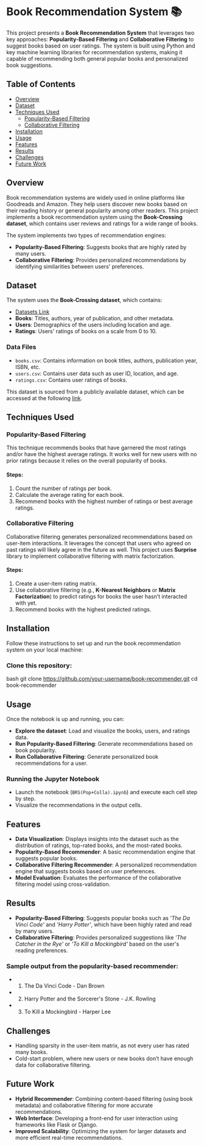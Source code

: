 # Book Recommendation System 📚

This project presents a **Book Recommendation System** that leverages two key approaches: **Popularity-Based Filtering** and **Collaborative Filtering** to suggest books based on user ratings. The system is built using Python and key machine learning libraries for recommendation systems, making it capable of recommending both general popular books and personalized book suggestions.

## Table of Contents

- [Overview](#overview)
- [Dataset](#dataset)
- [Techniques Used](#techniques-used)
  - [Popularity-Based Filtering](#popularity-based-filtering)
  - [Collaborative Filtering](#collaborative-filtering)
- [Installation](#installation)
- [Usage](#usage)
- [Features](#features)
- [Results](#results)
- [Challenges](#challenges)
- [Future Work](#future-work)

## Overview

Book recommendation systems are widely used in online platforms like Goodreads and Amazon. They help users discover new books based on their reading history or general popularity among other readers. This project implements a book recommendation system using the **Book-Crossing dataset**, which contains user reviews and ratings for a wide range of books.

The system implements two types of recommendation engines:
- **Popularity-Based Filtering**: Suggests books that are highly rated by many users.
- **Collaborative Filtering**: Provides personalized recommendations by identifying similarities between users' preferences.


## Dataset

The system uses the **Book-Crossing dataset**, which contains:
- [Datasets Link](https://www.kaggle.com/datasets/arashnic/book-recommendation-dataset)
- **Books**: Titles, authors, year of publication, and other metadata.
- **Users**: Demographics of the users including location and age.
- **Ratings**: Users' ratings of books on a scale from 0 to 10.

### Data Files

- `books.csv`: Contains information on book titles, authors, publication year, ISBN, etc.
- `users.csv`: Contains user data such as user ID, location, and age.
- `ratings.csv`: Contains user ratings of books.

This dataset is sourced from a publicly available dataset, which can be accessed at the following [link](http://www2.informatik.uni-freiburg.de/~cziegler/BX/).

## Techniques Used

### Popularity-Based Filtering

This technique recommends books that have garnered the most ratings and/or have the highest average ratings. It works well for new users with no prior ratings because it relies on the overall popularity of books.

#### Steps:
1. Count the number of ratings per book.
2. Calculate the average rating for each book.
3. Recommend books with the highest number of ratings or best average ratings.

### Collaborative Filtering

Collaborative filtering generates personalized recommendations based on user-item interactions. It leverages the concept that users who agreed on past ratings will likely agree in the future as well. This project uses **Surprise** library to implement collaborative filtering with matrix factorization.

#### Steps:
1. Create a user-item rating matrix.
2. Use collaborative filtering (e.g., **K-Nearest Neighbors** or **Matrix Factorization**) to predict ratings for books the user hasn’t interacted with yet.
3. Recommend books with the highest predicted ratings.

## Installation

Follow these instructions to set up and run the book recommendation system on your local machine:

### Clone this repository:

bash
git clone https://github.com/your-username/book-recommender.git
cd book-recommender


## Usage

Once the notebook is up and running, you can:

- **Explore the dataset**: Load and visualize the books, users, and ratings data.
- **Run Popularity-Based Filtering**: Generate recommendations based on book popularity.
- **Run Collaborative Filtering**: Generate personalized book recommendations for a user.

### Running the Jupyter Notebook

- Launch the notebook (`BRS(Pop+Colla).ipynb`) and execute each cell step by step.
- Visualize the recommendations in the output cells.

## Features

- **Data Visualization**: Displays insights into the dataset such as the distribution of ratings, top-rated books, and the most-rated books.
- **Popularity-Based Recommender**: A basic recommendation engine that suggests popular books.
- **Collaborative Filtering Recommender**: A personalized recommendation engine that suggests books based on user preferences.
- **Model Evaluation**: Evaluates the performance of the collaborative filtering model using cross-validation.

## Results

- **Popularity-Based Filtering**: Suggests popular books such as *'The Da Vinci Code'* and *'Harry Potter'*, which have been highly rated and read by many users.
- **Collaborative Filtering**: Provides personalized suggestions like *'The Catcher in the Rye'* or *'To Kill a Mockingbird'* based on the user's reading preferences.

### Sample output from the popularity-based recommender:
- 1. The Da Vinci Code - Dan Brown
- 2. Harry Potter and the Sorcerer's Stone - J.K. Rowling
- 3. To Kill a Mockingbird - Harper Lee

## Challenges

- Handling sparsity in the user-item matrix, as not every user has rated many books.
- Cold-start problem, where new users or new books don’t have enough data for collaborative filtering.

## Future Work

- **Hybrid Recommender**: Combining content-based filtering (using book metadata) and collaborative filtering for more accurate recommendations.
- **Web Interface**: Developing a front-end for user interaction using frameworks like Flask or Django.
- **Improved Scalability**: Optimizing the system for larger datasets and more efficient real-time recommendations.

